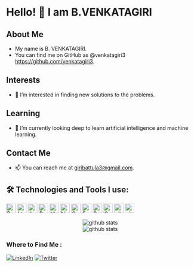 # Hello! 👋 I am B.VENKATAGIRI   
## About Me      
- My name is B. VENKATAGIRI.  
- You can find me on GitHub as @venkatagiri3 https://github.com/venkatagiri3.  
## Interests
- 👀 I’m interested in finding new solutions to the problems.    
## Learning 
- 🌱 I’m currently looking deep to learn artificial intelligence and machine learning.

## Contact Me
- 📫 You can reach me at giribattula3@gmail.com.

## 🛠️ Technologies and Tools I use:

<p>
 <img alt="Python" src="https://img.shields.io/badge/Python-14354C?style=for-the-badge&logo=python&logoColor=white" height="25px"/>
 <img alt="html5" src="https://img.shields.io/badge/HTML5-E34F26?style=for-the-badge&logo=html5&logoColor=white" height="25px"/>
<img alt="Javascript" src="https://img.shields.io/badge/JavaScript-323330?style=for-the-badge&logo=javascript&logoColor=F7DF1E"  height="25px"/>
<img alt="React" src="https://img.shields.io/badge/React-20232A?style=for-the-badge&logo=react&logoColor=61DAFB" height="25px"/>
<img alt="MongoDB" src="https://img.shields.io/badge/-MongoDB-13aa52?style=flat-square&logo=mongodb&logoColor=white"  height="25px"/>
<img alt="Nodejs" src="https://img.shields.io/badge/-Nodejs-43853d?style=flat-square&logo=Node.js&logoColor=white"  height="25px"/>
 <img alt="C" src="https://img.shields.io/badge/C-00599C?style=for-the-badge&logo=c&logoColor=white" height="25px"/>
 <img alt="Express" src="https://img.shields.io/badge/express.js-%23404d59.svg?style=for-the-badge&logo=express&logoColor=%2361DAFB" height="25px"/>
<img alt="Bootstrap" src="https://img.shields.io/badge/Bootstrap-563D7C?style=for-the-badge&logo=bootstrap&logoColor=white" height="25px"/>
<img alt="Css3" src="https://img.shields.io/badge/CSS3-1572B6?style=for-the-badge&logo=css3&logoColor=white" height="25px"/>
<img alt="git" src="https://img.shields.io/badge/-Git-F05032?style=flat-square&logo=git&logoColor=white" height="25px"/>
 <img alt="github actions" src="https://img.shields.io/badge/-Github_Actions-2088FF?style=flat-square&logo=github-actions&logoColor=white" height="25px"/>
</p>


<div align="center">
 <img src="https://github-readme-stats.vercel.app/api?username=venkatagiri3&show_icons=true&theme=radical" alt="github stats" />
 </div>
 <div align="center">
 <img src="https://github-readme-streak-stats.herokuapp.com/?user=venkatagiri3" alt="github stats" />
 </div>

### Where to Find Me :

[![LinkedIn](https://img.shields.io/badge/LinkedIn-0077B5?style=for-the-badge&logo=linkedin&logoColor=white)](https://www.linkedin.com/in//venkatagiri-battula-577a42219/)
[![Twitter](https://img.shields.io/badge/Twitter-1DA1F2?style=for-the-badge&logo=twitter&logoColor=white)](https://twitter.com/venkatagiri_3)

